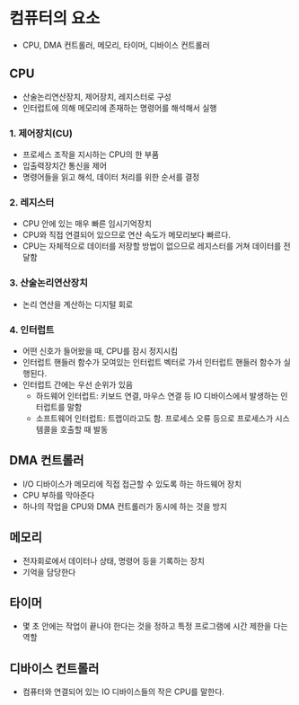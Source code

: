 # 컴퓨터의 요소

- CPU, DMA 컨트롤러, 메모리, 타이머, 디바이스 컨트롤러

## CPU

- 산술논리연산장치, 제어장치, 레지스터로 구성
- 인터럽트에 의해 메모리에 존재하는 명령어를 해석해서 실행

### 1. 제어장치(CU)

- 프로세스 조작을 지시하는 CPU의 한 부품
- 입출력장치간 통신을 제어
- 명령어들을 읽고 해석, 데이터 처리를 위한 순서를 결정

### 2. 레지스터

- CPU 안에 있는 매우 빠른 임시기억장치
- CPU와 직접 연결되어 있으므로 연산 속도가 메모리보다 빠르다.
- CPU는 자체적으로 데이터를 저장할 방법이 없으므로 레지스터를 거쳐 데이터를 전달함

### 3. 산술논리연산장치

- 논리 연산을 계산하는 디지털 회로

### 4. 인터럽트

- 어떤 신호가 들어왔을 때, CPU를 잠시 정지시킴
- 인터럽트 핸들러 함수가 모여있는 인터럽트 벡터로 가서 인터럽트 핸들러 함수가 실행된다.
- 인터럽트 간에는 우선 순위가 있음
  - 하드웨어 인터럽트: 키보드 연결, 마우스 연결 등 IO 디바이스에서 발생하는 인터럽트를 말함
  - 소프트웨어 인터럽트: 트랩이라고도 함. 프로세스 오류 등으로 프로세스가 시스템콜을 호출할 때 발동

## DMA 컨트롤러

- I/O 디바이스가 메모리에 직접 접근할 수 있도록 하는 하드웨어 장치
- CPU 부하를 막아준다
- 하나의 작업을 CPU와 DMA 컨트롤러가 동시에 하는 것을 방지

## 메모리

- 전자회로에서 데이터나 상태, 명령어 등을 기록하는 장치
- 기억을 담당한다

## 타이머

- 몇 초 안에는 작업이 끝나야 한다는 것을 정하고 특정 프로그램에 시간 제한을 다는 역할

## 디바이스 컨트롤러

- 컴퓨터와 연결되어 있는 IO 디바이스들의 작은 CPU를 말한다.
